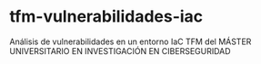 # tfm-vulnerabilidades-iac

Análisis de vulnerabilidades en un entorno IaC TFM del MÁSTER UNIVERSITARIO EN INVESTIGACIÓN EN CIBERSEGURIDAD
